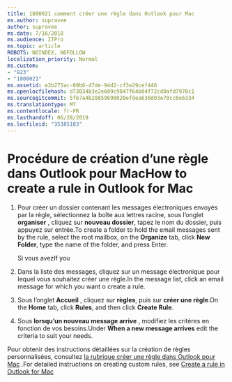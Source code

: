 ```yaml
---
title: 1800021 comment créer une règle dans Outlook pour Mac
ms.author: supravee
author: supravee
ms.date: 7/16/2018
ms.audience: ITPro
ms.topic: article
ROBOTS: NOINDEX, NOFOLLOW
localization_priority: Normal
ms.custom:
- "923"
- "1800021"
ms.assetid: e3b275ac-09b6-47de-94d2-cf3e29cef446
ms.openlocfilehash: d73034b3e2e609c9047f64b04f72cd0afd7970c1
ms.sourcegitcommit: 5fb7a4b28859690020efdea630d03e70cc0e6334
ms.translationtype: MT
ms.contentlocale: fr-FR
ms.lasthandoff: 06/28/2019
ms.locfileid: "35385183"
---
```

# <a name="how-to-create-a-rule-in-outlook-for-mac"></a><span data-ttu-id="9962a-102">Procédure de création d’une règle dans Outlook pour Mac</span><span class="sxs-lookup"><span data-stu-id="9962a-102">How to create a rule in Outlook for Mac</span></span>

1. <span data-ttu-id="9962a-103">Pour créer un dossier contenant les messages électroniques envoyés par la règle, sélectionnez la boîte aux lettres racine, sous l’onglet **organiser** , cliquez sur **nouveau dossier**, tapez le nom du dossier, puis appuyez sur entrée.</span><span class="sxs-lookup"><span data-stu-id="9962a-103">To create a folder to hold the email messages sent by the rule, select the root mailbox, on the **Organize** tab, click **New Folder**, type the name of the folder, and press Enter.</span></span>

    <span data-ttu-id="9962a-104">Si vous avez</span><span class="sxs-lookup"><span data-stu-id="9962a-104">If you</span></span> 

2. <span data-ttu-id="9962a-105">Dans la liste des messages, cliquez sur un message électronique pour lequel vous souhaitez créer une règle.</span><span class="sxs-lookup"><span data-stu-id="9962a-105">In the message list, click an email message for which you want o create a rule.</span></span>

3. <span data-ttu-id="9962a-106">Sous l’onglet **Accueil** , cliquez sur **règles**, puis sur **créer une règle**.</span><span class="sxs-lookup"><span data-stu-id="9962a-106">On the **Home** tab, click **Rules**, and then click **Create Rule**.</span></span>

4. <span data-ttu-id="9962a-107">Sous **lorsqu’un nouveau message arrive** , modifiez les critères en fonction de vos besoins.</span><span class="sxs-lookup"><span data-stu-id="9962a-107">Under **When a new message arrives** edit the criteria to suit your needs.</span></span> 

<span data-ttu-id="9962a-108">Pour obtenir des instructions détaillées sur la création de règles personnalisées, consultez [la rubrique créer une règle dans Outlook pour Mac](https://aka.ms/AA1uy0v) .</span><span class="sxs-lookup"><span data-stu-id="9962a-108">For detailed instructions on creating custom rules, see [Create a rule in Outlook for Mac](https://aka.ms/AA1uy0v)</span></span>
  